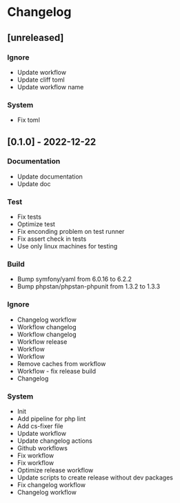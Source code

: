 # Changelog
## [unreleased]

### Ignore

- Update workflow
- Update cliff toml
- Update workflow name

### System

- Fix toml

## [0.1.0] - 2022-12-22

### Documentation

- Update documentation
- Update doc

### Test

- Fix tests
- Optimize test
- Fix enconding problem on test runner
- Fix assert check in tests
- Use only linux machines for testing

### Build

- Bump symfony/yaml from 6.0.16 to 6.2.2
- Bump phpstan/phpstan-phpunit from 1.3.2 to 1.3.3

### Ignore

- Changelog workflow
- Workflow changelog
- Workflow changelog
- Workflow release
- Workflow
- Workflow
- Remove caches from workflow
- Workflow - fix release build
- Changelog

### System

- Init
- Add pipeline for php lint
- Add cs-fixer file
- Update workflow
- Update changelog actions
- Github workflows
- Fix workflow
- Fix workflow
- Optimize release workflow
- Update scripts to create release without dev packages
- Fix changelog workflow
- Changelog workflow

<!-- generated by git-cliff -->
